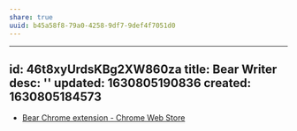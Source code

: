 ```yaml
---
share: true
uuid: b45a58f8-79a0-4258-9df7-9def4f7051d0
---
```

---
id: 46t8xyUrdsKBg2XW860za
title: Bear Writer
desc: ''
updated: 1630805190836
created: 1630805184573
---

* [Bear Chrome extension - Chrome Web Store](https://chrome.google.com/webstore/detail/bear-chrome-extension/bipgnccfcjnfnpnnllchfeillaekkofo)
